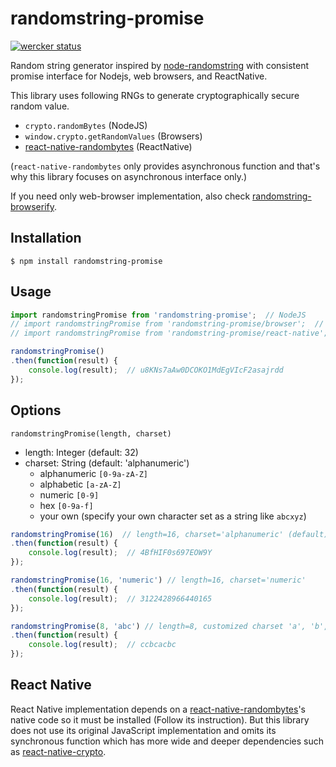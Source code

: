 # randomstring-promise
[![wercker status](https://app.wercker.com/status/d79b71786af008574654e31a9fad3d4a/s/master "wercker status")](https://app.wercker.com/project/byKey/d79b71786af008574654e31a9fad3d4a)


Random string generator inspired by [node-randomstring](https://github.com/klughammer/node-randomstring) with  consistent promise interface for Nodejs, web browsers, and ReactNative.

This library uses following RNGs to generate cryptographically secure random value.
- `crypto.randomBytes` (NodeJS)
- `window.crypto.getRandomValues` (Browsers)
- [react-native-randombytes](https://github.com/mvayngrib/react-native-randombytes) (ReactNative)

(`react-native-randombytes` only provides asynchronous function and that's why this library focuses on asynchronous interface only.)

If you need only web-browser implementation, also check [randomstring-browserify](https://github.com/tuttieee/randomstring-browserify).


## Installation
```shell
$ npm install randomstring-promise
```

## Usage
```javascript
import randomstringPromise from 'randomstring-promise';  // NodeJS
// import randomstringPromise from 'randomstring-promise/browser';  // Browsers
// import randomstringPromise from 'randomstring-promise/react-native';  // React Native

randomstringPromise()
.then(function(result) {
    console.log(result);  // u8KNs7aAw0DCOKO1MdEgVIcF2asajrdd
});
```

## Options
`randomstringPromise(length, charset)`
- length: Integer (default: 32)
- charset: String (default: 'alphanumeric')
    * alphanumeric `[0-9a-zA-Z]`
    * alphabetic `[a-zA-Z]`
    * numeric `[0-9]`
    * hex `[0-9a-f]`
    * your own (specify your own character set as a string like `abcxyz`)

```javascript
randomstringPromise(16)  // length=16, charset='alphanumeric' (default)
.then(function(result) {
    console.log(result);  // 4BfHIF0s697EOW9Y
});

randomstringPromise(16, 'numeric') // length=16, charset='numeric'
.then(function(result) {
    console.log(result);  // 3122428966440165
});

randomstringPromise(8, 'abc') // length=8, customized charset 'a', 'b', and 'c'
.then(function(result) {
    console.log(result);  // ccbcacbc
});
```

## React Native
React Native implementation depends on a [react-native-randombytes](https://github.com/mvayngrib/react-native-randombytes)'s native code so it must be installed (Follow its instruction).
But this library does not use its original JavaScript implementation and omits its synchronous function which has more wide and deeper dependencies such as [react-native-crypto](https://github.com/mvayngrib/react-native-crypto).
